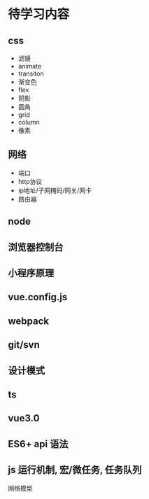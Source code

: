 # 待学习内容

## css
  - 滤镜
  - animate
  - transiton
  - 渐变色
  - flex
  - 阴影
  - 圆角
  - grid
  - column
  - 像素

## 网络
  - 端口
  - http协议
  - ip地址/子网掩码/网关/网卡
  - 路由器
## node

## 浏览器控制台
## 小程序原理
## vue.config.js
## webpack
## git/svn
## 设计模式
## ts
## vue3.0
## ES6+ api 语法
## js 运行机制, 宏/微任务, 任务队列

网络模型
